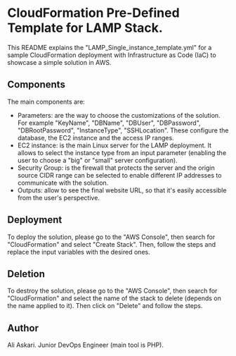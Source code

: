 # CloudFormation Pre-Defined Template for LAMP Stack.

This README explains the "LAMP_Single_instance_template.yml" for a sample CloudFormation deployment with Infrastructure as Code (IaC) to showcase a simple solution in AWS.

## Components

The main components are:

- Parameters: are the way to choose the customizations of the solution. For example "KeyName", "DBName", "DBUser", "DBPassword", "DBRootPassword", "InstanceType", "SSHLocation". These configure the database, the EC2 instance and the access IP ranges.
- EC2 instance: is the main Linux server for the LAMP deployment. It allows to select the instance type from an input parameter (enabling the user to choose a "big" or "small" server configuration).
- Security Group: is the firewall that protects the server and the origin source CIDR range can be selected to enable different IP addresses to communicate with the solution.
- Outputs: allow to see the final website URL, so that it's easily accessible from the user's perspective.

## Deployment

To deploy the solution, please go to the "AWS Console", then search for "CloudFormation" and select "Create Stack". Then, follow the steps and replace the input variables with the desired ones.

## Deletion

To destroy the solution, please go to the "AWS Console", then search for "CloudFormation" and select the name of the stack to delete (depends on the name applied to it). Then click on "Delete" and follow the steps.

## Author

Ali Askari.
Junior DevOps Engineer (main tool is PHP).
